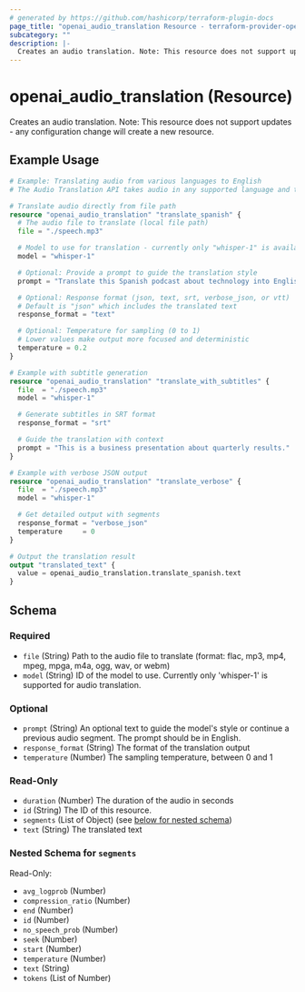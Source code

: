 ```yaml
---
# generated by https://github.com/hashicorp/terraform-plugin-docs
page_title: "openai_audio_translation Resource - terraform-provider-openai"
subcategory: ""
description: |-
  Creates an audio translation. Note: This resource does not support updates - any configuration change will create a new resource.
---
```


# openai_audio_translation (Resource)

Creates an audio translation. Note: This resource does not support updates - any configuration change will create a new resource.

## Example Usage

```terraform
# Example: Translating audio from various languages to English
# The Audio Translation API takes audio in any supported language and translates it to English

# Translate audio directly from file path
resource "openai_audio_translation" "translate_spanish" {
  # The audio file to translate (local file path)
  file = "./speech.mp3"

  # Model to use for translation - currently only "whisper-1" is available
  model = "whisper-1"

  # Optional: Provide a prompt to guide the translation style
  prompt = "Translate this Spanish podcast about technology into English."

  # Optional: Response format (json, text, srt, verbose_json, or vtt)
  # Default is "json" which includes the translated text
  response_format = "text"

  # Optional: Temperature for sampling (0 to 1)
  # Lower values make output more focused and deterministic
  temperature = 0.2
}

# Example with subtitle generation
resource "openai_audio_translation" "translate_with_subtitles" {
  file  = "./speech.mp3"
  model = "whisper-1"

  # Generate subtitles in SRT format
  response_format = "srt"

  # Guide the translation with context
  prompt = "This is a business presentation about quarterly results."
}

# Example with verbose JSON output
resource "openai_audio_translation" "translate_verbose" {
  file  = "./speech.mp3"
  model = "whisper-1"

  # Get detailed output with segments
  response_format = "verbose_json"
  temperature     = 0
}

# Output the translation result
output "translated_text" {
  value = openai_audio_translation.translate_spanish.text
}
```

<!-- schema generated by tfplugindocs -->
## Schema

### Required

- `file` (String) Path to the audio file to translate (format: flac, mp3, mp4, mpeg, mpga, m4a, ogg, wav, or webm)
- `model` (String) ID of the model to use. Currently only 'whisper-1' is supported for audio translation.

### Optional

- `prompt` (String) An optional text to guide the model's style or continue a previous audio segment. The prompt should be in English.
- `response_format` (String) The format of the translation output
- `temperature` (Number) The sampling temperature, between 0 and 1

### Read-Only

- `duration` (Number) The duration of the audio in seconds
- `id` (String) The ID of this resource.
- `segments` (List of Object) (see [below for nested schema](#nestedatt--segments))
- `text` (String) The translated text

<a id="nestedatt--segments"></a>
### Nested Schema for `segments`

Read-Only:

- `avg_logprob` (Number)
- `compression_ratio` (Number)
- `end` (Number)
- `id` (Number)
- `no_speech_prob` (Number)
- `seek` (Number)
- `start` (Number)
- `temperature` (Number)
- `text` (String)
- `tokens` (List of Number)
